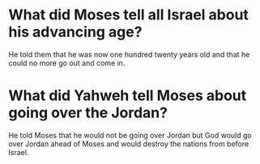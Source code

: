# What did Moses tell all Israel about his advancing age?

He told them that he was now one hundred twenty years old and that he could no more go out and come in.

# What did Yahweh tell Moses about going over the Jordan?

He told Moses that he would not be going over Jordan but God would go over Jordan ahead of Moses and would destroy the nations from before Israel.
